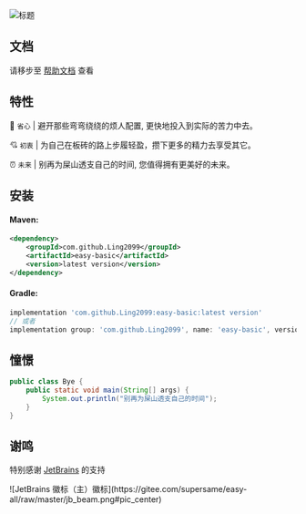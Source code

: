 ![标题](https://gitee.com/supersame/easy-all/raw/master/title.png)

## 文档

请移步至 [帮助文档](https://supersame.gitee.io/easy-all/) 查看

## 特性

&#x1F680; `省心` | 避开那些弯弯绕绕的烦人配置, 更快地投入到实际的苦力中去。

&#x1F498; `初衷` | 为自己在板砖的路上步履轻盈，攒下更多的精力去享受其它。

&#x23F0; `未来` | 别再为屎山透支自己的时间, 您值得拥有更美好的未来。

## 安装

#### Maven:
~~~xml
<dependency>
    <groupId>com.github.Ling2099</groupId>
    <artifactId>easy-basic</artifactId>
    <version>latest version</version>
</dependency>
~~~

#### Gradle:
~~~gradle
implementation 'com.github.Ling2099:easy-basic:latest version'
// 或者
implementation group: 'com.github.Ling2099', name: 'easy-basic', version: 'latest version'
~~~

## 憧憬

~~~Java
public class Bye {
    public static void main(String[] args) {
        System.out.println("别再为屎山透支自己的时间");
    }
}
~~~

## 谢鸣

特别感谢 [JetBrains](https://www.jetbrains.com/?from=Easy-All) 的支持

<div style="display: flex;justify-content: center;align-items: center;">
![JetBrains 徽标（主）徽标](https://gitee.com/supersame/easy-all/raw/master/jb_beam.png#pic_center)
</div>



